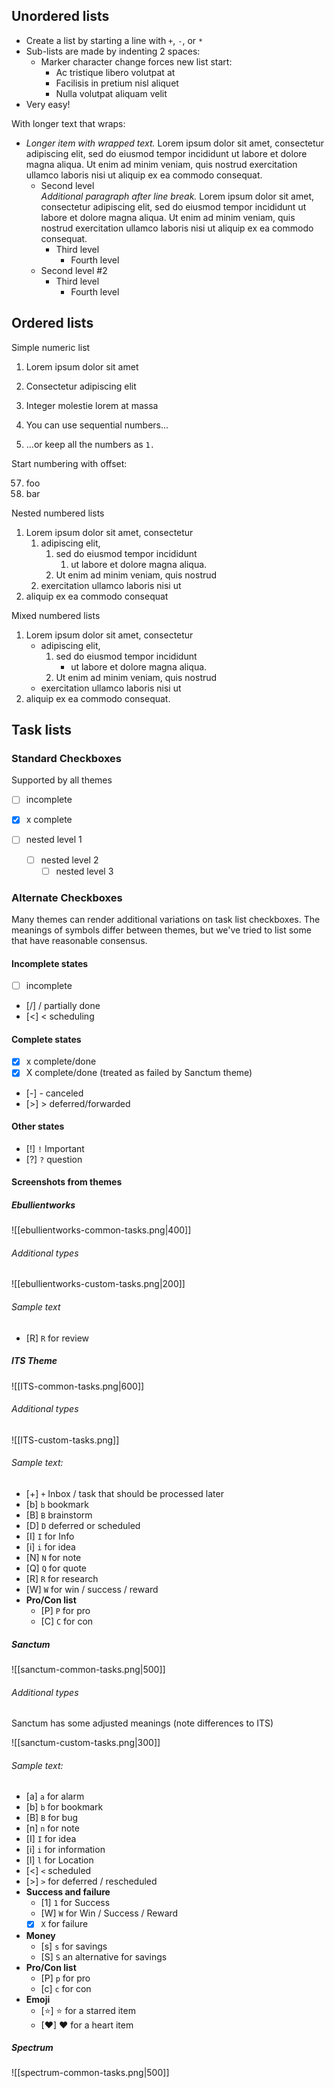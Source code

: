 
## Unordered lists

+ Create a list by starting a line with `+`, `-`, or `*`
+ Sub-lists are made by indenting 2 spaces:
  - Marker character change forces new list start:
    * Ac tristique libero volutpat at
    + Facilisis in pretium nisl aliquet
    - Nulla volutpat aliquam velit
+ Very easy!

With longer text that wraps: 

- *Longer item with wrapped text.* Lorem ipsum dolor sit amet, consectetur adipiscing elit, sed do eiusmod tempor incididunt ut labore et dolore magna aliqua. Ut enim ad minim veniam, quis nostrud exercitation ullamco laboris nisi ut aliquip ex ea commodo consequat.
	- Second level  
		*Additional paragraph after line break.* Lorem ipsum dolor sit amet, consectetur adipiscing elit, sed do eiusmod tempor incididunt ut labore et dolore magna aliqua. Ut enim ad minim veniam, quis nostrud exercitation ullamco laboris nisi ut aliquip ex ea commodo consequat.
		- Third level
			- Fourth level
	- Second level #2
		- Third level
			- Fourth level

## Ordered lists
Simple numeric list

1. Lorem ipsum dolor sit amet
2. Consectetur adipiscing elit
3. Integer molestie lorem at massa

1. You can use sequential numbers...
1. ...or keep all the numbers as `1.`

Start numbering with offset:

57. foo
1. bar

Nested numbered lists

1. Lorem ipsum dolor sit amet, consectetur 
	1. adipiscing elit, 
		1. sed do eiusmod tempor incididunt 
			1. ut labore et dolore magna aliqua. 
		2. Ut enim ad minim veniam, quis nostrud 
	2. exercitation ullamco laboris nisi ut 
2. aliquip ex ea commodo consequat

Mixed numbered lists

1. Lorem ipsum dolor sit amet, consectetur 
	- adipiscing elit, 
		1. sed do eiusmod tempor incididunt 
			- ut labore et dolore magna aliqua. 
		2. Ut enim ad minim veniam, quis nostrud 
	- exercitation ullamco laboris nisi ut 
2. aliquip ex ea commodo consequat.

## Task lists
### Standard Checkboxes
Supported by all themes

- [ ] incomplete
- [x] x complete

- [ ] nested level 1
	- [ ] nested level 2
		- [ ] nested level 3

### Alternate Checkboxes
Many themes can render additional variations on task list checkboxes. The meanings of symbols differ between themes, but we've tried to list some that have reasonable consensus.
#### Incomplete states
- [ ] incomplete
- [/] / partially done
- [<] < scheduling
#### Complete states
- [x] x complete/done
- [x] X complete/done (treated as failed by Sanctum theme) 
- [-] - canceled
- [>] > deferred/forwarded
#### Other states
- [!] `!` Important
- [?] `?` question

#### Screenshots from themes

##### Ebullientworks

![[ebullientworks-common-tasks.png|400]]
###### Additional types

![[ebullientworks-custom-tasks.png|200]]

###### Sample text

- [R] `R` for review

##### ITS Theme

![[ITS-common-tasks.png|600]]

###### Additional types

![[ITS-custom-tasks.png]]

###### Sample text: 

- [+] `+` Inbox / task that should be processed later
- [b] `b` bookmark 
- [B] `B` brainstorm
- [D] `D` deferred or scheduled
- [I] `I` for Info
- [i] `i` for idea
- [N] `N` for note
- [Q] `Q` for quote
- [R] `R` for research
- [W] `W` for win / success / reward 
- **Pro/Con list**
	- [P] `P` for pro
	- [C] `C` for con


##### Sanctum

![[sanctum-common-tasks.png|500]]

###### Additional types

Sanctum has some adjusted meanings (note differences to ITS)

![[sanctum-custom-tasks.png|300]]

###### Sample text: 

- [a] `a` for alarm
- [b] `b` for bookmark
- [B] `B` for bug
- [n] `n` for note
- [I] `I` for idea
- [i] `i` for information
- [l] `l` for Location
- [<] `<` scheduled
- [>] `>` for deferred / rescheduled
- **Success and failure**
	- [1] `1` for Success
	- [W] `W` for Win / Success / Reward
	- [X] `X` for failure 
- **Money**
	- [s] `s` for savings
	- [S] `S` an alternative for savings
- **Pro/Con list**
	- [P] `p` for pro
	- [c] `c` for con
- **Emoji**
	- [⭐] ⭐ for a starred item
	- [❤] ❤ for a heart item


##### Spectrum

![[spectrum-common-tasks.png|500]]